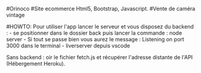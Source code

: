 #Orinoco
#Site ecommerce Html5, Bootstrap, Javascript.
#Vente de caméra vintage

#HOWTO:
Pour utiliser l'app lancer le serveur et vous disposez du backend : 
    - se positionner dans le dossier back puis lancer la commande : node server
    - Si tout se passe bien vous aurez le  message : Listening on port 3000 dans le terminal 
    - liverserver depuis vscode

Sans backend : oir le fichier fetch.js et récupérer l'adresse distante de l'API (Hébergement Heroku).
    